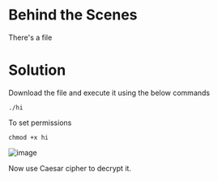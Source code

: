 # Behind the Scenes
There's a file
# Solution
Download the file and execute it using the below commands
```
./hi
```
To set permissions
```
chmod +x hi
```
![image](https://github.com/LAVANYA-PIDIKITI/CBL-CTF_Writeup/assets/98797256/9497de97-ea86-4a32-bc02-eb35f0fb250f)

Now use Caesar cipher to decrypt it.
